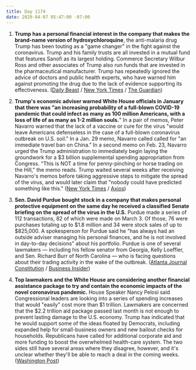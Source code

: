 ```yaml
---
title: Day 1174
date: 2020-04-07 05:47:00 -07:00
---
```


1. **Trump has a personal financial interest in the company that makes the brand-name version of hydroxychloroquine**, the anti-malaria drug Trump has been touting as a "game changer" in the fight against the coronavirus. Trump and his family trusts are all invested in a mutual fund that features Sanofi as its largest holding. Commerce Secretary Wilbur Ross and other associates of Trump also run funds that are invested in the pharmaceutical manufacturer. Trump has repeatedly ignored the advice of doctors and public health experts, who have warned him against promoting the drug due to the lack of evidence supporting its effectiveness. ([Daily Beast](https://www.thedailybeast.com/trump-reportedly-has-financial-interest-in-hydroxychloroquine-manufacturer) / [New York Times](https://www.nytimes.com/2020/04/06/us/politics/coronavirus-trump-malaria-drug.html?action=click&module=Spotlight&pgtype=Homepage) / [The Guardian](https://www.theguardian.com/world/2020/apr/04/coronavirus-us-ventilators-new-york-trump-touts-unproven-cure-malaria-drug))

2. **Trump's economic adviser warned White House officials in January that there was "an increasing probability of a full-blown COVID-19 pandemic that could infect as many as 100 million Americans, with a loss of life of as many as 1-2 million souls.**" In a pair of memos, Peter Navarro warned that the lack of a vaccine or cure for the virus "would leave Americans defenseless in the case of a full-blown coronavirus outbreak on U.S. soil." In a Jan. 29 memo, Navarro called called for "an immediate travel ban on China." In a second memo on Feb. 23, Navarro urged the Trump administration to immediately begin laying the groundwork for a $3 billion supplemental spending appropriation from Congress. "This is NOT a time for penny-pinching or horse trading on the Hill," the memo reads. Trump waited several weeks after receiving Navarro's memos before taking aggressive steps to mitigate the spread of the virus, and would later claim that "nobody could have predicted something like this." ([New York Times](https://www.nytimes.com/2020/04/06/us/politics/navarro-warning-trump-coronavirus.html) / [Axios](https://www.axios.com/exclusive-navarro-deaths-coronavirus-memos-january-da3f08fb-dce1-4f69-89b5-ea048f8382a9.html))

3. **Sen. David Purdue bought stock in a company that makes personal protective equipment on the same day he received a classified Senate briefing on the spread of the virus in the U.S.** Purdue made a series of 112 transactions, 82 of which were made on March 3. Of those, 76 were purchases totaling up to $1.8 million and 34 were stock sales of up to $825,000.  A spokesperson for Purdue said he "has always had an outside adviser managing his personal finances, and he is not involved in day-to-day decisions" about his portfolio. Purdue is one of several lawmakers — including his fellow senator from Georgia, Kelly Loeffler, and Sen. Richard Burr of North Carolina — who is facing questions about their trading activity in the wake of the outbreak. ([Atlanta Journal Constitution](https://www.ajc.com/news/state--regional-govt--politics/david-perdue-stock-trading-saw-uptick-coronavirus-took-hold/MRWmzwXeHgxi6IcmBbPgaN/) / [Business Insider](https://www.businessinsider.com/coronavirus-david-perdue-bought-stock-company-producing-ppe-after-briefing-2020-4))

4. **Top lawmakers and the White House are considering another financial assistance package to try and contain the economic impacts of the novel coronavirus pandemic.** House Speaker Nancy Pelosi said Congressional leaders are looking into a series of spending increases that would "easily" cost more than $1 trillion. Lawmakers are concerned that the $2.2 trillion aid package passed last month is not enough to prevent lasting damage to the U.S. economy. Trump has indicated that he would support some of the ideas floated by Democrats, including expanded help for small-business owners and new bailout checks for households. Republicans have called for additional corporate aid and more funding to boost the overwhelmed health-care system. The two sides still have several areas where they disagree, however, and it's unclear whether they'll be able to reach a deal in the coming weeks. ([Washington Post](https://www.washingtonpost.com/us-policy/2020/04/06/trump-democrats-coronavirus-stimulus-trillion/))
